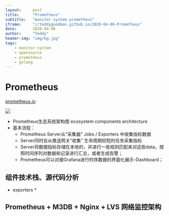 ```yaml
---
layout:     post
title:      "Prometheus"
subtitle:   "monitor system prometheus"
iframe:     "//teddygoodman.github.io/2020-04-06-Prometheus"
date:       2020-04-06
author:     "Teddy"
header-img: "img/bg.jpg"
tags:
    - monitor-system
    - opensource
    - prometheus
    - golang
---
```




# Prometheus

[prometheus.io](https://prometheus.io/docs/introduction/overview/)

![](/Users/teddyna/Develop/dev/teddygoodman.github.io/img/prometheus-architecture.png)



* Prometheus生态系统架构图 ecosystem components architecture
* 基本流程：
  * Prometheus Server从“采集器” Jobs / Exporters 中收集指标数据
  * Server同时会从推送网关“收集” 生命周期较短的任务采集指标
  * Server将数据指标存储在本地的，并进行一些规则匹配来对这些data，按照时间序列对数据和记录进行汇总，或者生成告警；
  * Prometheus可以对接Grafana进行时序数据的界面化展示-Dashboard；



## 组件技术栈、源代码分析

* exporters
  * 



## Prometheus + M3DB + Nginx + LVS 网络监控架构















